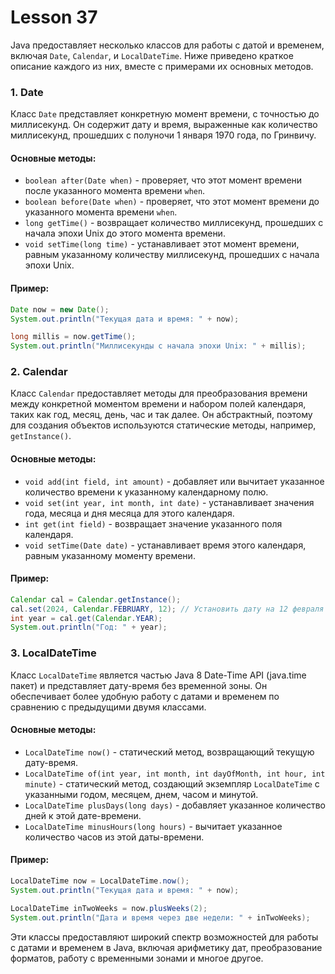 # Lesson 37

Java предоставляет несколько классов для работы с датой и временем, включая `Date`, `Calendar`, и `LocalDateTime`. Ниже приведено краткое описание каждого из них, вместе с примерами их основных методов.

### 1. Date

Класс `Date` представляет конкретную момент времени, с точностью до миллисекунд. Он содержит дату и время, выраженные как количество миллисекунд, прошедших с полуночи 1 января 1970 года, по Гринвичу.

#### Основные методы:
- `boolean after(Date when)` - проверяет, что этот момент времени после указанного момента времени `when`.
- `boolean before(Date when)` - проверяет, что этот момент времени до указанного момента времени `when`.
- `long getTime()` - возвращает количество миллисекунд, прошедших с начала эпохи Unix до этого момента времени.
- `void setTime(long time)` - устанавливает этот момент времени, равным указанному количеству миллисекунд, прошедших с начала эпохи Unix.

#### Пример:
```java
Date now = new Date();
System.out.println("Текущая дата и время: " + now);

long millis = now.getTime();
System.out.println("Миллисекунды с начала эпохи Unix: " + millis);
```

### 2. Calendar

Класс `Calendar` предоставляет методы для преобразования времени между конкретной моментом времени и набором полей календаря, таких как год, месяц, день, час и так далее. Он абстрактный, поэтому для создания объектов используются статические методы, например, `getInstance()`.

#### Основные методы:
- `void add(int field, int amount)` - добавляет или вычитает указанное количество времени к указанному календарному полю.
- `void set(int year, int month, int date)` - устанавливает значения года, месяца и дня месяца для этого календаря.
- `int get(int field)` - возвращает значение указанного поля календаря.
- `void setTime(Date date)` - устанавливает время этого календаря, равным указанному моменту времени.

#### Пример:
```java
Calendar cal = Calendar.getInstance();
cal.set(2024, Calendar.FEBRUARY, 12); // Установить дату на 12 февраля 2024 года
int year = cal.get(Calendar.YEAR);
System.out.println("Год: " + year);
```

### 3. LocalDateTime

Класс `LocalDateTime` является частью Java 8 Date-Time API (java.time пакет) и представляет дату-время без временной зоны. Он обеспечивает более удобную работу с датами и временем по сравнению с предыдущими двумя классами.

#### Основные методы:
- `LocalDateTime now()` - статический метод, возвращающий текущую дату-время.
- `LocalDateTime of(int year, int month, int dayOfMonth, int hour, int minute)` - статический метод, создающий экземпляр `LocalDateTime` с указанными годом, месяцем, днем, часом и минутой.
- `LocalDateTime plusDays(long days)` - добавляет указанное количество дней к этой дате-времени.
- `LocalDateTime minusHours(long hours)` - вычитает указанное количество часов из этой даты-времени.

#### Пример:
```java
LocalDateTime now = LocalDateTime.now();
System.out.println("Текущая дата и время: " + now);

LocalDateTime inTwoWeeks = now.plusWeeks(2);
System.out.println("Дата и время через две недели: " + inTwoWeeks);
```

Эти классы предоставляют широкий спектр возможностей для работы с датами и временем в Java, включая арифметику дат, преобразование форматов, работу с временными зонами и многое другое.